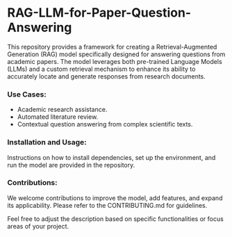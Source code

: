 # RAG-LLM-for-Paper-Question-Answering
This repository provides a framework for creating a Retrieval-Augmented Generation (RAG) model specifically designed for answering questions from academic papers. The model leverages both pre-trained Language Models (LLMs) and a custom retrieval mechanism to enhance its ability to accurately locate and generate responses from research documents.

### Use Cases:
- Academic research assistance.
- Automated literature review.
- Contextual question answering from complex scientific texts.

### Installation and Usage:
Instructions on how to install dependencies, set up the environment, and run the model are provided in the repository.

### Contributions:
We welcome contributions to improve the model, add features, and expand its applicability. Please refer to the CONTRIBUTING.md for guidelines.


Feel free to adjust the description based on specific functionalities or focus areas of your project.
